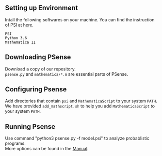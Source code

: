 
## Setting up Environment

Intall the following softwares on your machine. You can find the instruction of PSI at [here](https://github.com/eth-srl/psi).
```
PSI
Python 3.6
Mathematica 11
```

## Downloading PSense

Download a copy of our repository.  
`psense.py` and  `mathematica/*.m` are essential parts of PSense.

## Configuring Psense

Add directories that contain `psi` and `MathematicaScript` to your system `PATH`.  
We have provided `add_mathscript.sh` to help you add `MathematicaScript` to your system `PATH`.  

## Running Psense

Use command "python3 psense.py -f model.psi" to analyze probablistic programs.  
More options can be found in the [Manual](manual.html).

